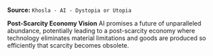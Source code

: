 **Source:** `Khosla - AI - Dystopia or Utopia`

**Post-Scarcity Economy Vision**
AI promises a future of unparalleled abundance, potentially leading to a post-scarcity economy where technology eliminates material limitations and goods are produced so efficiently that scarcity becomes obsolete.
